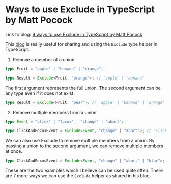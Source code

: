 # Ways to use Exclude in TypeScript by Matt Pocock

Link to blog: [9 ways to use Exclude in TypeScript by Matt Pocock](https://www.totaltypescript.com/uses-for-exclude-type-helper)

This [blog](https://www.totaltypescript.com/uses-for-exclude-type-helper) is really useful for sharing and using the `Exclude` type helper in TypeScript.

1. Remove a member of a union

```ts
type Fruit = "apple" | "banana" | "orange";

type Result = Exclude<Fruit, "orange">; // 'apple' | 'banana'
```

The first argument represents the full union. The second argument can be any type even if it does not exist.

```ts
type Result = Exclude<Fruit, "pear">; // 'apple' | 'banana' | 'orange'
```

2. Remove multiple members from a union

```ts
type Event = "click" | "focus" | "change" | "abort";

type ClickAndFocusEvent = Exclude<Event, "change" | "abort">; // 'click' | 'focus'
```

We can also use Exclude to remove multiple members from a union. By passing a union to the second argument, we can remove multiple members at once.

```ts
type ClickAndFocusEvent = Exclude<Event, "change" | "abort" | "blur">; // 'click' | 'focus'
```

These are the two examples which I believe can be used quite often. There are 7 more ways we can use the `Exclude` helper as shared in his blog.
